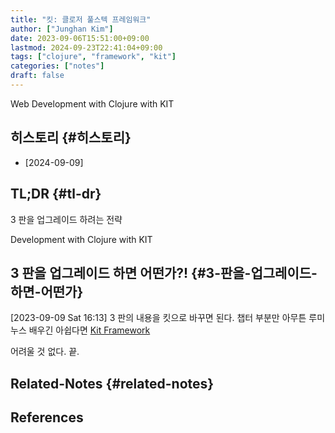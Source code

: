 ```yaml
---
title: "킷: 클로저 풀스텍 프레임워크"
author: ["Junghan Kim"]
date: 2023-09-06T15:51:00+09:00
lastmod: 2024-09-23T22:41:04+09:00
tags: ["clojure", "framework", "kit"]
categories: ["notes"]
draft: false
---
```


Web Development with Clojure with KIT


## 히스토리 {#히스토리}

-   [2024-09-09]


## TL;DR {#tl-dr}

3 판을 업그레이드 하려는 전략

Development with Clojure with KIT


## 3 판을 업그레이드 하면 어떤가?! {#3-판을-업그레이드-하면-어떤가}

<span class="timestamp-wrapper"><span class="timestamp">[2023-09-09 Sat 16:13]</span></span> 3 판의 내용을 킷으로 바꾸면 된다. 챕터 부분만 아무튼 루미누스 배우긴 아쉽다면 [Kit Framework](https://kit-clj.github.io/)

어려울 것 없다. 끝.


## Related-Notes {#related-notes}

## References

<style>.csl-entry{text-indent: -1.5em; margin-left: 1.5em;}</style><div class="csl-bib-body">
</div>
